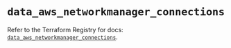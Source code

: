 # `data_aws_networkmanager_connections`

Refer to the Terraform Registry for docs: [`data_aws_networkmanager_connections`](https://registry.terraform.io/providers/hashicorp/aws/6.6.0/docs/data-sources/networkmanager_connections).
